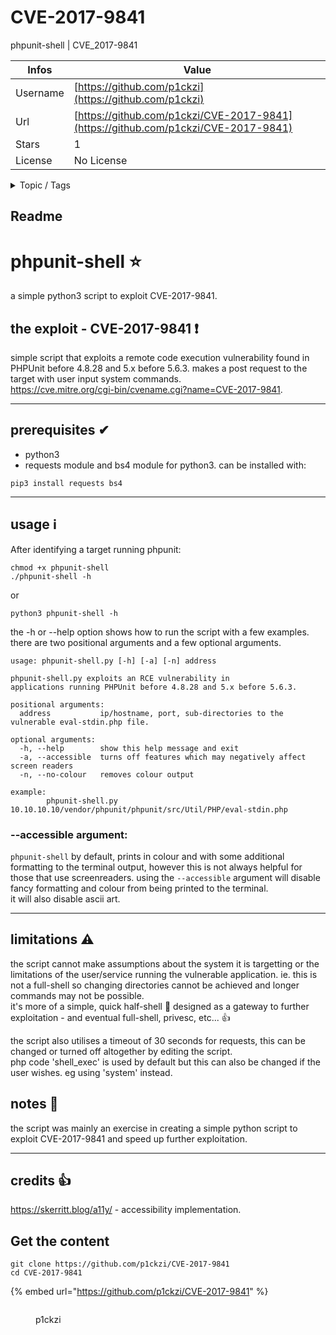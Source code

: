 # CVE-2017-9841

phpunit-shell | CVE_2017-9841

| Infos    | Value                                                              |
| -------- | -------------------------------------------------------------------|
| Username | [https://github.com/p1ckzi](https://github.com/p1ckzi) |
| Url      | [https://github.com/p1ckzi/CVE-2017-9841](https://github.com/p1ckzi/CVE-2017-9841)                                               |
| Stars    | 1                                                          |
| License  | No License                                                        |

<details>

<summary>Topic / Tags</summary>

* cve-2017-9841* exploit* hacking* pentesting* phpunit* phpunit-shell* rce

</details>

## Readme

# phpunit-shell ⭐
a simple python3 script to exploit CVE-2017-9841.

## the exploit - CVE-2017-9841 ❗
simple script that exploits a remote code execution vulnerability found in
PHPUnit before 4.8.28 and 5.x before 5.6.3. makes a post request to the
target with user input system commands.  
https://cve.mitre.org/cgi-bin/cvename.cgi?name=CVE-2017-9841.
***

## prerequisites ✔
* python3
* requests module and bs4 module for python3. can be installed with:
```
pip3 install requests bs4
```
***

## usage ℹ
After identifying a target running phpunit:
```
chmod +x phpunit-shell
./phpunit-shell -h
```
or
```
python3 phpunit-shell -h
```
the -h or --help option shows how to run the script with a few examples.  
there are two positional arguments and a few optional arguments.
```
usage: phpunit-shell.py [-h] [-a] [-n] address

phpunit-shell.py exploits an RCE vulnerability in
applications running PHPUnit before 4.8.28 and 5.x before 5.6.3.

positional arguments:
  address           ip/hostname, port, sub-directories to the vulnerable eval-stdin.php file.

optional arguments:
  -h, --help        show this help message and exit
  -a, --accessible  turns off features which may negatively affect screen readers
  -n, --no-colour   removes colour output

example:
        phpunit-shell.py 10.10.10.10/vendor/phpunit/phpunit/src/Util/PHP/eval-stdin.php
```
### --accessible argument:
`phpunit-shell` by default, prints in colour and with some additional formatting to the terminal output, however this is not always helpful for those that use screenreaders. using the `--accessible` argument will disable fancy formatting and colour from being printed to the terminal.  
it will also disable ascii art.
***

## limitations ⚠
the script cannot make assumptions about the system it is targetting or the limitations of the user/service running the vulnerable application. ie. this is not a full-shell so changing directories cannot be achieved and longer commands may not be possible.  
it's more of a simple, quick half-shell 🐢 designed as a gateway to further exploitation - and eventual full-shell, privesc, etc... 👍

the script also utilises a timeout of 30 seconds for requests, this can be changed or turned off altogether by editing the script.  
php code 'shell_exec' is used by default but this can also be changed if the user wishes. eg using 'system' instead.

## notes 📝
the script was mainly an exercise in creating a simple python script to exploit CVE-2017-9841 and speed up further exploitation.
***

## credits 👍
https://skerritt.blog/a11y/ - accessibility implementation.



## Get the content

```
git clone https://github.com/p1ckzi/CVE-2017-9841
cd CVE-2017-9841
```

{% embed url="https://github.com/p1ckzi/CVE-2017-9841" %}

<figure><img src="https://avatars.githubusercontent.com/u/44880203?v=4" alt=""><figcaption><p>p1ckzi</p></figcaption></figure>
